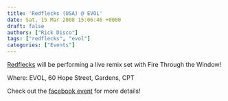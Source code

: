 ```yaml
---
title: 'Redflecks (USA) @ EVOL'
date: Sat, 15 Mar 2008 15:06:46 +0000
draft: false
authors: ["Rick Disco"]
tags: ["redflecks", "evol"]
categories: ["Events"]
---
```


[Redflecks](http://www.myspace.com/redflecks) will be performing a live remix set with Fire Through the Window!

Where: EVOL, 60 Hope Street, Gardens, CPT

Check out the [facebook event](http://www.facebook.com/event.php?eid=10739491527) for more details!
